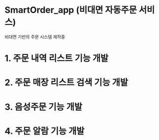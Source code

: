 ﻿SmartOrder_app (비대면 자동주문 서비스)
=======================================

비대면 기반의 주문 시스템 제작중

# 1. 주문 내역 리스트 기능 개발

# 2. 주문 매장 리스트 검색 기능 개발

# 3. 음성주문 기능 개발

# 4. 주문 알람 기능 개발

